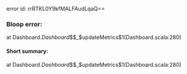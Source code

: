 error id: rrRTKL0Y9kfMALFAudLqaQ==
### Bloop error:

at Dashboard$.Dashboard$$$_$updateMetrics$1(Dashboard.scala:280)
#### Short summary: 

at Dashboard$.Dashboard$$$_$updateMetrics$1(Dashboard.scala:280)